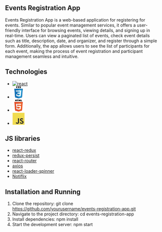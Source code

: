 ## Events Registration App

Events Registration App is a web-based application for registering for events.
Similar to popular event management services, it offers a user-friendly
interface for browsing events, viewing details, and signing up in real-time.
Users can view a paginated list of events, check event details such as title,
description, date, and organizer, and register through a simple form.
Additionally, the app allows users to see the list of participants for each
event, making the process of event registration and participant management
seamless and intuitive.

## Technologies

 <ul align="left">
  <li><a href="https://nodejs.org/en" target="_blank" rel="noreferrer"> <img src="https://create-react-app.dev/img/logo.svg" alt="react" width="40" height="40"/> </a> </li>
  <li><a href="https://www.w3schools.com/css/" target="_blank" rel="noreferrer"> <img src="https://raw.githubusercontent.com/devicons/devicon/master/icons/css3/css3-original-wordmark.svg" alt="css3" width="40" height="40"/> </a> </li>
    <li><a href="https://www.w3.org/html/" target="_blank" rel="noreferrer"> <img src="https://raw.githubusercontent.com/devicons/devicon/master/icons/html5/html5-original-wordmark.svg" alt="html5" width="40" height="40"/> </a> </li>
      <li><a href="https://developer.mozilla.org/en-US/docs/Web/JavaScript" target="_blank" rel="noreferrer"> <img src="https://raw.githubusercontent.com/devicons/devicon/master/icons/javascript/javascript-original.svg" alt="javascript" width="40" height="40"/> </a></li> </ul>

## JS libraries

<ul align="left">
<li><a href="https://www.npmjs.com/package/react-redux" target="_blank" rel="noreferrer"> react-redux </a></li>
<li><a href="https://www.npmjs.com/package/redux-persist" target="_blank" rel="noreferrer"> redux-persist </a></li>
<li><a href="https://github.com/remix-run/react-router#readme" target="_blank" rel="noreferrer"> react-router </a></li>
<li><a href="https://axios-http.com/docs/intro" target="_blank" rel="noreferrer"> axios </a></li>
<li><a href="https://www.npmjs.com/package/react-loader-spinner" target="_blank" rel="noreferrer"> react-loader-spinner </a></li>
<li><a href="https://www.npmjs.com/package/notiflix/v/2.7.0" target="_blank" rel="noreferrer"> Notiflix </a></li>
</ul>

## Installation and Running

1. Clone the repository: git clone
   https://github.com/yourusername/events-registration-app.git
2. Navigate to the project directory: cd events-registration-app
3. Install dependencies: npm install
4. Start the development server: npm start
